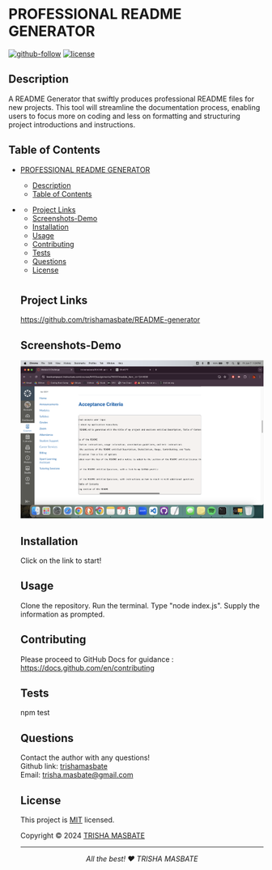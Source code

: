  
  # PROFESSIONAL README GENERATOR

  [![github-follow](https://img.shields.io/github/followers/trishamasbate?label=Follow&logoColor=purple&style=social)](https://github.com/trishamasbate)
  [![license](https://img.shields.io/badge/License-MIT-brightgreen.svg)](https://choosealicense.com/licenses/mit/)

  ## Description
  A README Generator that swiftly produces professional README files for new projects. This tool will streamline the documentation process, enabling users to focus more on coding and less on formatting and structuring project introductions and instructions.

  ## Table of Contents
- [PROFESSIONAL README GENERATOR](#professional-readme-generator)
  - [Description](#description)
  - [Table of Contents](#table-of-contents)
- [](#)
  - [Project Links](#project-links)
  - [Screenshots-Demo](#screenshots-demo)
  - [Installation](#installation)
  - [Usage](#usage)
  - [Contributing](#contributing)
  - [Tests](#tests)
  - [Questions](#questions)
  - [License](#license)
  #

  ##  Project Links
  https://github.com/trishamasbate/README-generator<br>
  

  ## Screenshots-Demo
  <kbd>![screenshot-demo1](./utils/trial.png)</kbd>
  
  ## Installation
  Click on the link to start!

  ## Usage 
  Clone the repository. Run the terminal. Type "node index.js". Supply the information as prompted.
  
  ## Contributing
  Please proceed to GitHub Docs for guidance : https://docs.github.com/en/contributing

  ## Tests
  npm test

  ## Questions
  Contact the author with any questions!<br>
  Github link: [trishamasbate](https://github.com/trishamasbate)<br>
  Email: trisha.masbate@gmail.com

  ## License
  This project is [MIT](https://choosealicense.com/licenses/mit/) licensed.<br />

  Copyright © 2024 [TRISHA MASBATE](https://github.com/trishamasbate)
  
  <hr>
  <p align='center'><i>
  All the best! ♥️ TRISHA MASBATE
  </i></p>
  